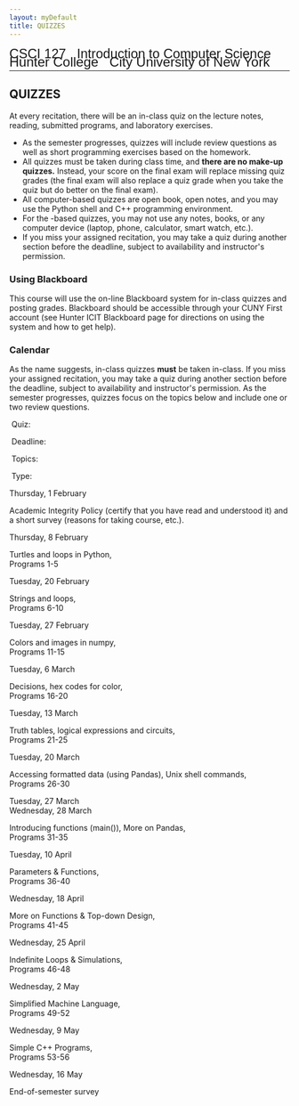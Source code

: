 ```yaml
---
layout: myDefault 
title: QUIZZES  
---
```


<style>  
table {
    border-collapse: collapse;
}
table, td, th {
    text-align: left;
    padding: 8px;
    padding-bottom: 6px;
    border: 1px solid #dee1e4;
}
tr:nth-child(even) {background-color: #fafafa;}
tr:nth-child(odd) {background-color: #ffffff;}
hr.style-six {
    border: 0;
    height: 0;
    border-top: 1px solid rgba(0, 0, 0, 0.1);
    border-bottom: 1px solid rgba(255, 255, 255, 0.3);
}
a:link {
    text-decoration: none;
}
a:visited {
    text-decoration: none;
    color: blue;
}
a:hover {
    text-decoration: none;
}
a:active {
    text-decoration: none;
}
</style>
  
[<span style="font-family:Arial; font-size:23.5px">CSCI 127 &nbsp; Introduction to Computer Science</span><br/>
<span style="line-height:0.1; font-family:Arial; font-size:24px">Hunter College &nbsp; City University of New York</span>](2018_summer.html)    
  
---  

QUIZZES
---

At every recitation, there will be an in-class quiz on the lecture notes, reading, submitted programs, and laboratory exercises.

*   As the semester progresses, quizzes will include review questions as well as short programming exercises based on the homework.
*   All quizzes must be taken during class time, and **there are no make-up quizzes.** Instead, your score on the final exam will replace missing quiz grades (the final exam will also replace a quiz grade when you take the quiz but do better on the final exam).
*   All computer-based quizzes are open book, open notes, and you may use the Python shell and C++ programming environment.
*   For the   -based quizzes, you may not use any notes, books, or any computer device (laptop, phone, calculator, smart watch, etc.).
*   If you miss your assigned recitation, you may take a quiz during another section before the deadline, subject to availability and instructor's permission.

### Using Blackboard

This course will use the on-line Blackboard system for in-class quizzes and posting grades. Blackboard should be accessible through your CUNY First account (see Hunter [ICIT Blackboard page](http://www.hunter.cuny.edu/it/blackboard/blackboard-information-page) for directions on using the system and how to get help).

### Calendar

As the name suggests, in-class quizzes **must** be taken in-class. If you miss your assigned recitation, you may take a quiz during another section before the deadline, subject to availability and instructor's permission. As the semester progresses, quizzes focus on the topics below and include one or two review questions.

 Quiz:

 Deadline:

 Topics:

 Type:

<a href="#1"></a>

Thursday, 1 February

Academic Integrity Policy (certify that you have read and understood it) and  
a short survey (reasons for taking course, etc.).

  

<a href="#2"></a>


Thursday, 8 February

Turtles and loops in Python,  
[Programs 1-5](ps.html#set1)

  

<a href="#3"></a>


Tuesday, 20 February

Strings and loops,  
[Programs 6-10](ps.html#set2)

  

<a href="#4"></a>

Tuesday, 27 February

Colors and images in numpy,  
[Programs 11-15](ps.html#set3)

  

<a href="#5"></a>


Tuesday, 6 March

Decisions, hex codes for color,  
[Programs 16-20](ps.html#set4)

  

<a href="#6"></a>


Tuesday, 13 March

Truth tables, logical expressions and circuits,  
[Programs 21-25](ps.html#set5)

  

<a href="#7"></a>


Tuesday, 20 March

Accessing formatted data (using Pandas), Unix shell commands,  
[Programs 26-30](ps.html#set6)

  

<a href="#8"></a>

Tuesday, 27 March  
Wednesday, 28 March

Introducing functions (main()), More on Pandas,  
[Programs 31-35](ps.html#set7)

  

<a href="#9"></a>


Tuesday, 10 April

Parameters & Functions,  
[Programs 36-40](ps.html#set8)

  

<a href="#10"></a>


Wednesday, 18 April

More on Functions & Top-down Design,  
[Programs 41-45](ps.html#set9)

  

<a href="#11"></a>


Wednesday, 25 April

Indefinite Loops & Simulations,  
[Programs 46-48](ps.html#set10)

  

<a href="#12"></a>


Wednesday, 2 May

Simplified Machine Language,  
[Programs 49-52](ps.html#set11)

  

<a href="#13"></a>


Wednesday, 9 May

Simple C++ Programs,  
[Programs 53-56](ps.html#set12)

  

<a href="#14"></a>


Wednesday, 16 May

End-of-semester survey

  
